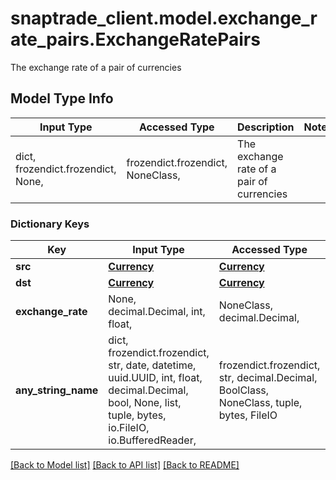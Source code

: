 # snaptrade_client.model.exchange_rate_pairs.ExchangeRatePairs

The exchange rate of a pair of currencies

## Model Type Info
Input Type | Accessed Type | Description | Notes
------------ | ------------- | ------------- | -------------
dict, frozendict.frozendict, None,  | frozendict.frozendict, NoneClass,  | The exchange rate of a pair of currencies | 

### Dictionary Keys
Key | Input Type | Accessed Type | Description | Notes
------------ | ------------- | ------------- | ------------- | -------------
**src** | [**Currency**](Currency.md) | [**Currency**](Currency.md) |  | [optional] 
**dst** | [**Currency**](Currency.md) | [**Currency**](Currency.md) |  | [optional] 
**exchange_rate** | None, decimal.Decimal, int, float,  | NoneClass, decimal.Decimal,  |  | [optional] 
**any_string_name** | dict, frozendict.frozendict, str, date, datetime, uuid.UUID, int, float, decimal.Decimal, bool, None, list, tuple, bytes, io.FileIO, io.BufferedReader,  | frozendict.frozendict, str, decimal.Decimal, BoolClass, NoneClass, tuple, bytes, FileIO | any string name can be used but the value must be the correct type | [optional]

[[Back to Model list]](../../README.md#documentation-for-models) [[Back to API list]](../../README.md#documentation-for-api-endpoints) [[Back to README]](../../README.md)

